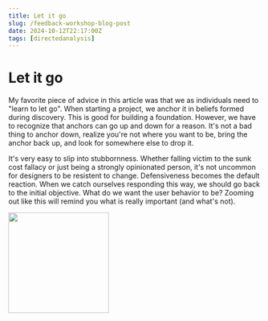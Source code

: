 ```yaml
---
title: Let it go
slug: /feedback-workshop-blog-post
date: 2024-10-12T22:17:00Z
tags: [directedanalysis]
---
```


# Let it go

My favorite piece of advice in this article was that we as individuals need to "learn to let go". When starting a project, we anchor it in beliefs formed during discovery. This is good for building a foundation. However, we have to recognize that anchors can go up and down for a reason. It's not a bad thing to anchor down, realize you're not where you want to be, bring the anchor back up, and look for somewhere else to drop it. 

It's very easy to slip into stubbornness. Whether falling victim to the sunk cost fallacy or just being a strongly opinionated person, it's not uncommon for designers to be resistent to change. Defensiveness becomes the default reaction. When we catch ourselves responding this way, we should go back to the initial objective. What do we want the user behavior to be? Zooming out like this will remind you what is really important (and what's not).

<img src = "..//img/anchor.png" width="200px" />

